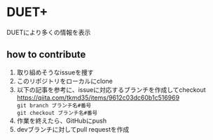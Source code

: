 # DUET+
DUETにより多くの情報を表示

## how to contribute

1. 取り組めそうなissueを捜す
2. このリポジトリをローカルにclone
3. 以下の記事を参考に、issueに対応するブランチを作成してcheckout
https://qiita.com/tkmd35/items/9612c03dc60b1c516969  
`git branch ブランチ名#番号`   
`git checkout ブランチ名#番号`
4. 作業を終えたら、GitHubにpush
5. devブランチに対してpull requestを作成

